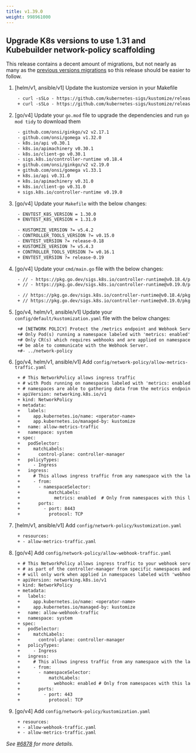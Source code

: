 ```yaml
---
title: v1.39.0
weight: 998961000
---
```


## Upgrade K8s versions to use 1.31 and Kubebuilder network-policy scaffolding

This release contains a decent amount of migrations, but not nearly as many as the [previous versions migrations](https://sdk.operatorframework.io/docs/upgrading-sdk-version/v1.38.0/)
so this release should be easier to follow.

1) [helm/v1, ansible/v1] Update the kustomize version in your Makefile
   ```diff
    - curl -sSLo - https://github.com/kubernetes-sigs/kustomize/releases/download/kustomize/v5.3.2/kustomize_v5.3.0_$(OS)_$(ARCH).tar.gz | \
    + curl -sSLo - https://github.com/kubernetes-sigs/kustomize/releases/download/kustomize/v5.4.3/kustomize_v5.4.2_$(OS)_$(ARCH).tar.gz | \
   ```

2) [go/v4] Update your `go.mod` file to upgrade the dependencies and run `go mod tidy` to download them
   ```diff
    - github.com/onsi/ginkgo/v2 v2.17.1
    - github.com/onsi/gomega v1.32.0
    - k8s.io/api v0.30.1
    - k8s.io/apimachinery v0.30.1
    - k8s.io/client-go v0.30.1
    - sigs.k8s.io/controller-runtime v0.18.4
    + github.com/onsi/ginkgo/v2 v2.19.0
    + github.com/onsi/gomega v1.33.1
    + k8s.io/api v0.31.0
    + k8s.io/apimachinery v0.31.0
    + k8s.io/client-go v0.31.0
    + sigs.k8s.io/controller-runtime v0.19.0
   ```

3) [go/v4] Update your `Makefile` with the below changes:
   ```diff
    - ENVTEST_K8S_VERSION = 1.30.0
    + ENVTEST_K8S_VERSION = 1.31.0
   ```

   ```diff
    - KUSTOMIZE_VERSION ?= v5.4.2
    - CONTROLLER_TOOLS_VERSION ?= v0.15.0
    - ENVTEST_VERSION ?= release-0.18
    + KUSTOMIZE_VERSION ?= v5.4.3
    + CONTROLLER_TOOLS_VERSION ?= v0.16.1
    + ENVTEST_VERSION ?= release-0.19
   ```

4) [go/v4] Update your `cmd/main.go` file with the below changes:
   ```diff
    - // - https://pkg.go.dev/sigs.k8s.io/controller-runtime@v0.18.4/pkg/metrics/server
    + // - https://pkg.go.dev/sigs.k8s.io/controller-runtime@v0.19.0/pkg/metrics/server

    - // https://pkg.go.dev/sigs.k8s.io/controller-runtime@v0.18.4/pkg/metrics/filters#WithAuthenticationAndAuthorization
    + // https://pkg.go.dev/sigs.k8s.io/controller-runtime@v0.19.0/pkg/metrics/filters#WithAuthenticationAndAuthorization
   ```

5) [go/v4, helm/v1, ansible/v1] Update your `config/default/kustomization.yaml` file with the below changes:
   ```diff
    +# [NETWORK POLICY] Protect the /metrics endpoint and Webhook Server with NetworkPolicy.
    +# Only Pod(s) running a namespace labeled with 'metrics: enabled' will be able to gather the metrics.
    +# Only CR(s) which requires webhooks and are applied on namespaces labeled with 'webhooks: enabled' will
    +# be able to communicate with the Webhook Server.
    +#- ../network-policy
   ```

6) [go/v4, helm/v1, ansible/v1] Add `config/network-policy/allow-metrics-traffic.yaml`
   ```diff
    + # This NetworkPolicy allows ingress traffic
    + # with Pods running on namespaces labeled with 'metrics: enabled'. Only Pods on those
    + # namespaces are able to gathering data from the metrics endpoint.
    + apiVersion: networking.k8s.io/v1
    + kind: NetworkPolicy
    + metadata:
    +   labels:
    +     app.kubernetes.io/name: <operator-name>
    +     app.kubernetes.io/managed-by: kustomize
    +   name: allow-metrics-traffic
    +   namespace: system
    + spec:
    +   podSelector:
    +     matchLabels:
    +       control-plane: controller-manager
    +   policyTypes:
    +     - Ingress
    +   ingress:
    +     # This allows ingress traffic from any namespace with the label metrics: enabled
    +     - from:
    +       - namespaceSelector:
    +           matchLabels:
    +             metrics: enabled  # Only from namespaces with this label
    +       ports:
    +         - port: 8443
    +           protocol: TCP
   ```

7) [helm/v1, ansible/v1] Add `config/network-policy/kustomization.yaml`
   ```diff
    + resources:
    + - allow-metrics-traffic.yaml

8) [go/v4] Add `config/network-policy/allow-webhook-traffic.yaml`
   ```diff
    + # This NetworkPolicy allows ingress traffic to your webhook server running
    + # as part of the controller-manager from specific namespaces and pods. CR(s) which uses webhooks
    + # will only work when applied in namespaces labeled with 'webhook: enabled'
    + apiVersion: networking.k8s.io/v1
    + kind: NetworkPolicy
    + metadata:
    +   labels:
    +     app.kubernetes.io/name: <operator-name>
    +     app.kubernetes.io/managed-by: kustomize
    +   name: allow-webhook-traffic
    +   namespace: system
    + spec:
    +   podSelector:
    +     matchLabels:
    +       control-plane: controller-manager
    +   policyTypes:
    +     - Ingress
    +   ingress:
    +     # This allows ingress traffic from any namespace with the label webhook: enabled
    +     - from:
    +       - namespaceSelector:
    +           matchLabels:
    +             webhook: enabled # Only from namespaces with this label
    +       ports:
    +         - port: 443
    +           protocol: TCP
   ```

9) [go/v4] Add `config/network-policy/kustomization.yaml`
   ```diff
    + resources:
    + - allow-webhook-traffic.yaml
    + - allow-metrics-traffic.yaml
   ```

_See [#6878](https://github.com/operator-framework/operator-sdk/pull/6878) for more details._
